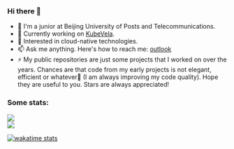 ### Hi there 👋

- 🏫  I'm a junior at Beijing University of Posts and Telecommunications.
- 🔭  Currently working on [KubeVela](https://github.com/kubevela).
- 🌱  Interested in cloud-native technologies.
- 📫  Ask me anything. Here's how to reach me: [outlook](mailto:charlie_c_0129@outlook.com)
- ⚡  My public repositories are just some projects that I worked on over the years. Chances are that code from my early projects is not elegant, efficient or whatever🤪 (I am always improving my code quality). Hope they are useful to you. Stars are always appreciated!

<!--
**charlie0129/charlie0129** is a ✨ _special_ ✨ repository because its `README.md` (this file) appears on your GitHub profile.

Here are some ideas to get you started:

- 🔭 I’m currently working on ...
- 🌱 I’m currently learning ...
- 👯 I’m looking to collaborate on ...
- 🤔 I’m looking for help with ...
- 💬 Ask me about ...
- 📫 How to reach me: ...
- 😄 Pronouns: ...
- ⚡ Fun fact: ...
-->

### Some stats:

<a href="https://github.com/charlie0129/charlie0129">
  <img align="center" src="https://github-readme-stats.vercel.app/api?username=charlie0129&count_private=true&show_icons=true&theme=dracula&show_icons=true&include_all_commits=true" />
</a>

<div/>

<a href="https://github.com/charlie0129/charlie0129">
  <img align="center" src="https://github-readme-stats.vercel.app/api/top-langs/?username=charlie0129&theme=dracula&card_width=445&layout=compact&langs_count=6" />
</a>

<div/>

[![wakatime stats](https://github-readme-stats.vercel.app/api/wakatime?username=charlie0129&layout=compact&theme=dracula)](https://wakatime.charlie0129.top:30443)


